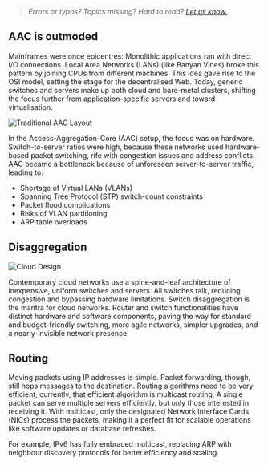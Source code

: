 > *Errors or typos? Topics missing? Hard to read? <a href="https://docs.google.com/forms/d/e/1FAIpQLScIt3ffetkaKW3gDv6FDk7CfUTNYP_HGmqQotSTtj2htKkVBw/viewform?usp=pp_url&entry.1739714854=https://maas.io/docs/cloud-networking-essentials-for-maas" target = "_blank">Let us know.</a>*

## AAC is outmoded

Mainframes were once epicentres: Monolithic applications ran with direct I/O connections. Local Area Networks (LANs) (like Banyan Vines) broke this pattern by joining CPUs from different machines. This idea gave rise to the OSI model, setting the stage for the decentralised Web. Today, generic switches and servers make up both cloud and bare-metal clusters, shifting the focus further from application-specific servers and toward virtualisation.

![Traditional AAC Layout](https://discourse-maas-io-uploads.s3.us-east-1.amazonaws.com/original/2X/e/e15a35da43b2788883ec014efb1832b8f641e872.jpeg)

In the Access-Aggregation-Core (AAC) setup, the focus was on hardware. Switch-to-server ratios were high, because these networks used hardware-based packet switching, rife with congestion issues and address conflicts. AAC became a bottleneck because of unforeseen server-to-server traffic, leading to:

- Shortage of Virtual LANs (VLANs)
- Spanning Tree Protocol (STP) switch-count constraints
- Packet flood complications
- Risks of VLAN partitioning
- ARP table overloads

## Disaggregation

![Cloud Design](https://discourse-maas-io-uploads.s3.us-east-1.amazonaws.com/original/2X/f/fd86954e48538ce9ba8fc6e02df23b0a2337ef12.jpeg)

Contemporary cloud networks use a spine-and-leaf architecture of inexpensive, uniform switches and servers. All switches talk, reducing congestion and bypassing hardware limitations. Switch disaggregation is the mantra for cloud networks. Router and switch functionalities have distinct hardware and software components, paving the way for standard and budget-friendly switching, more agile networks, simpler upgrades, and a nearly-invisible network presence.

## Routing

Moving packets using IP addresses is simple. Packet forwarding, though, still hops messages to the destination. Routing algorithms need to be very efficient; currently, that efficient algorithm is multicast routing. A single packet can serve multiple servers efficiently, but only those interested in receiving it. With multicast, only the designated Network Interface Cards (NICs) process the packets, making it a perfect fit for scalable operations like software updates or database refreshes.

For example, IPv6 has fully embraced multicast, replacing ARP with neighbour discovery protocols for better efficiency and scaling.
